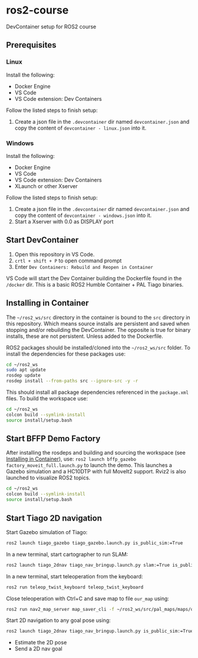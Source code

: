 # ros2-course
DevContainer setup for ROS2 course


## Prerequisites

### Linux
Install the following:
- Docker Engine
- VS Code
- VS Code extension: Dev Containers

Follow the listed steps to finish setup:
1. Create a json file in the `.devcontainer` dir named `devcontainer.json` and copy the content of `devcontainer - linux.json` into it. 

### Windows
Install the following:
- Docker Engine
- VS Code
- VS Code extension: Dev Containers
- XLaunch or other Xserver

Follow the listed steps to finish setup:
1. Create a json file in the `.devcontainer` dir named `devcontainer.json` and copy the content of `devcontainer - windows.json` into it. 
2. Start a Xserver with 0.0 as DISPLAY port

## Start DevContainer
1. Open this repository in VS Code.
2. `crtl + shift + P` to open command prompt
3. Enter `Dev Containers: Rebuild and Reopen in Container` 

VS Code will start the Dev Container building the Dockerfile found in the `/docker` dir. This is a basic ROS2 Humble Container + PAL Tiago binaries. 

## Installing in Container
The `~/ros2_ws/src` directory in the container is bound to the `src` directory in this repository. Which means source installs are persistent and saved when stopping and/or rebuilding the DevContainer.
The opposite is true for binary installs, these are not persistent. Unless added to the Dockerfile. 

ROS2 packages should be installed/cloned into the `~/ros2_ws/src` folder. 
To install the dependencies for these packages use:
``` bash
cd ~/ros2_ws
sudo apt update
rosdep update
rosdep install --from-paths src --ignore-src -y -r
```
This should install all package dependencies referenced in the `package.xml` files.
To build the workspace use:
``` bash
cd ~/ros2_ws
colcon build --symlink-install
source install/setup.bash
```

## Start BFFP Demo Factory
After installing the rosdeps and building and sourcing the workspace (see [Installing in Container](#installing-in-container)), use: `ros2 launch bffp_gazebo factory_moveit_full.launch.py` to launch the demo. This launches a Gazebo simulation and a HC10DTP with full MoveIt2 support. Rviz2 is also launched to visualize ROS2 topics.

``` bash
cd ~/ros2_ws
colcon build --symlink-install
source install/setup.bash
```

## Start Tiago 2D navigation
Start Gazebo simulation of Tiago:
``` bash
ros2 launch tiago_gazebo tiago_gazebo.launch.py is_public_sim:=True
```

In a new terminal, start cartographer to run SLAM:
``` bash
ros2 launch tiago_2dnav tiago_nav_bringup.launch.py slam:=True is_public_sim:=True
```

In a new terminal, start teleoperation from the keyboard:
``` bash
ros2 run teleop_twist_keyboard teleop_twist_keyboard
```

Close teleoperation with Ctrl+C and save map to file `our_map` using:
``` bash
ros2 run nav2_map_server map_saver_cli -f ~/ros2_ws/src/pal_maps/maps/our_map/map
```
Start 2D navigation to any goal pose using:
``` bash
ros2 launch tiago_2dnav tiago_nav_bringup.launch.py is_public_sim:=True world_name:=our_map
```
- Estimate the 2D pose
- Send a 2D nav goal

